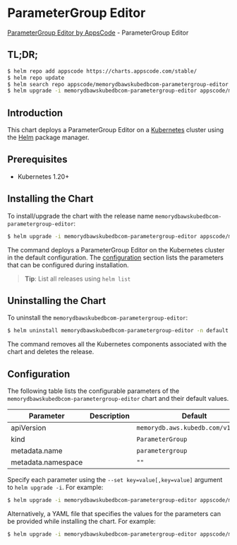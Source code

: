 # ParameterGroup Editor

[ParameterGroup Editor by AppsCode](https://appscode.com) - ParameterGroup Editor

## TL;DR;

```bash
$ helm repo add appscode https://charts.appscode.com/stable/
$ helm repo update
$ helm search repo appscode/memorydbawskubedbcom-parametergroup-editor --version=v0.15.0
$ helm upgrade -i memorydbawskubedbcom-parametergroup-editor appscode/memorydbawskubedbcom-parametergroup-editor -n default --create-namespace --version=v0.15.0
```

## Introduction

This chart deploys a ParameterGroup Editor on a [Kubernetes](http://kubernetes.io) cluster using the [Helm](https://helm.sh) package manager.

## Prerequisites

- Kubernetes 1.20+

## Installing the Chart

To install/upgrade the chart with the release name `memorydbawskubedbcom-parametergroup-editor`:

```bash
$ helm upgrade -i memorydbawskubedbcom-parametergroup-editor appscode/memorydbawskubedbcom-parametergroup-editor -n default --create-namespace --version=v0.15.0
```

The command deploys a ParameterGroup Editor on the Kubernetes cluster in the default configuration. The [configuration](#configuration) section lists the parameters that can be configured during installation.

> **Tip**: List all releases using `helm list`

## Uninstalling the Chart

To uninstall the `memorydbawskubedbcom-parametergroup-editor`:

```bash
$ helm uninstall memorydbawskubedbcom-parametergroup-editor -n default
```

The command removes all the Kubernetes components associated with the chart and deletes the release.

## Configuration

The following table lists the configurable parameters of the `memorydbawskubedbcom-parametergroup-editor` chart and their default values.

|     Parameter      | Description |                    Default                    |
|--------------------|-------------|-----------------------------------------------|
| apiVersion         |             | <code>memorydb.aws.kubedb.com/v1alpha1</code> |
| kind               |             | <code>ParameterGroup</code>                   |
| metadata.name      |             | <code>parametergroup</code>                   |
| metadata.namespace |             | <code>""</code>                               |


Specify each parameter using the `--set key=value[,key=value]` argument to `helm upgrade -i`. For example:

```bash
$ helm upgrade -i memorydbawskubedbcom-parametergroup-editor appscode/memorydbawskubedbcom-parametergroup-editor -n default --create-namespace --version=v0.15.0 --set apiVersion=memorydb.aws.kubedb.com/v1alpha1
```

Alternatively, a YAML file that specifies the values for the parameters can be provided while
installing the chart. For example:

```bash
$ helm upgrade -i memorydbawskubedbcom-parametergroup-editor appscode/memorydbawskubedbcom-parametergroup-editor -n default --create-namespace --version=v0.15.0 --values values.yaml
```
